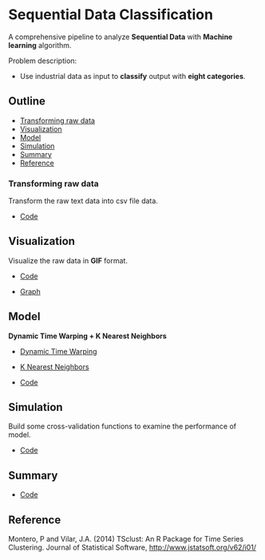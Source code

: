 # Sequential Data Classification

A comprehensive pipeline to analyze **Sequential Data** with **Machine learning** algorithm.

Problem description:

- Use industrial data as input to **classify** output with **eight categories**.

## Outline

- [Transforming raw data](#Transforming-raw-data)
- [Visualization](#Visualization)
- [Model](#Model)
- [Simulation](#Simulation)
- [Summary](#Summary)
- [Reference](#Reference)

### Transforming raw data

Transform the raw text data into csv file data.

- [Code](https://github.com/yuting1214/Sequential-Data-Classification/blob/master/CSV_transform_code.R)

## Visualization

Visualize the raw data in **GIF** format.

- [Code](https://github.com/yuting1214/Sequential-Data-Classification/blob/master/Visualization_code.R)

- [Graph](https://drive.google.com/open?id=1WqjVNABa9eerrl5czqzFTEs5ib4VCDDe)


## Model

**Dynamic Time Warping + K Nearest Neighbors**

- [Dynamic Time Warping](https://en.wikipedia.org/wiki/Dynamic_time_warping)

- [K Nearest Neighbors](https://en.wikipedia.org/wiki/K-nearest_neighbors_algorithm)

- [Code](https://github.com/yuting1214/Sequential-Data-Classification/blob/master/Classification_function.R)

## Simulation

Build some cross-validation functions to examine the performance of model.

- [Code](https://github.com/yuting1214/Sequential-Data-Classification/blob/master/Validation_Simulation.R)

## Summary

- [Code](https://github.com/yuting1214/Sequential-Data-Classification/blob/master/Sum_up.R)

## Reference

Montero, P and Vilar, J.A. (2014) TSclust: An R Package for Time Series Clustering. Journal of Statistical Software, http://www.jstatsoft.org/v62/i01/
